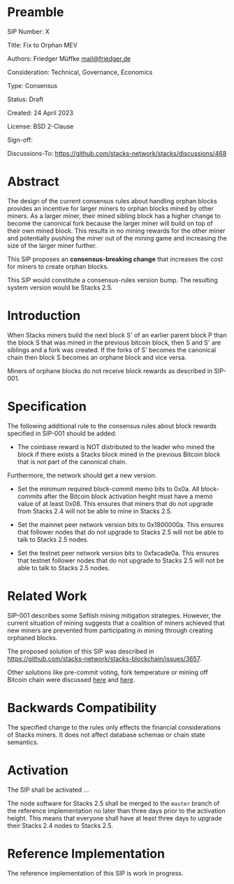 # Preamble

SIP Number: X

Title: Fix to Orphan MEV

Authors:
    Friedger Müffke <mail@friedger.de>

Consideration: Technical, Governance, Economics

Type: Consensus

Status: Draft

Created: 24 April 2023

License: BSD 2-Clause

Sign-off: 

Discussions-To: https://github.com/stacks-network/stacks/discussions/468

# Abstract

The design of the current consensus rules about handling orphan blocks provides an incentive
for larger miners to orphan blocks mined by other miners. As a larger miner, their mined
sibling block has a higher change to become the canonical fork because the larger miner will
build on top of their own mined block. This results in no mining rewards for the other miner
and potentially pushing the miner out of the mining game and increasing the size of the larger miner
further.

This SIP proposes an **consensus-breaking change** that increases the cost for 
miners to create orphan blocks.

This SIP would constitute a consensus-rules version bump. The resulting system
version would be Stacks 2.5.

# Introduction

When Stacks miners build the next block S' of an earlier parent block P than the block S 
that was mined in the previous bitcoin block, then S and S' are siblings and a fork was created.
If the forks of S' becomes the canonical chain then block S becomes an orphane block and vice versa.

Miners of orphane blocks do not receive block rewards as described in SIP-001.

# Specification

The following additional rule to the consensus rules about block rewards specified in SIP-001 should 
be added:

* The coinbase reward is NOT distributed to the leader who mined the block if there exists
  a Stacks block mined in the previous Bitcoin block that is not part of the canonical chain.

Furthermore, the network should get a new version. 

* Set the minimum required block-commit memo bits to 0x0a. All block-commits after the Bitcoin block activation height must have a memo value of at least 0x08. This ensures that miners that do not upgrade from Stacks 2.4 will not be able to mine in Stacks 2.5.

* Set the mainnet peer network version bits to 0x1800000a. This ensures that follower nodes that do not upgrade to Stacks 2.5 will not be able to talk to Stacks 2.5 nodes.

* Set the testnet peer network version bits to 0xfacade0a. This ensures that testnet follower nodes that do not upgrade to Stacks 2.5 will not be able to talk to Stacks 2.5 nodes.


# Related Work

SIP-001 describes some Seflish mining mitigation strategies. However, the current situation of
mining suggests that a coalition of miners achieved that new miners are prevented from participating
in mining through creating orphaned blocks.

The proposed solution of this SIP was described in https://github.com/stacks-network/stacks-blockchain/issues/3657.

Other solutions like pre-commit voting, fork temperature or mining off Bitcoin chain were 
discussed [here](https://github.com/stacks-network/stacks/discussions/468) and 
[here](https://forum.stacks.org/t/orphan-mev/14806).


# Backwards Compatibility

The specified change to the rules only effects the financial considerations of Stacks miners.
It does not affect database schemas or chain state semantics. 

# Activation

The SIP shall be activated ...

The node software for Stacks 2.5 shall be merged to the `master` branch of the
reference implementation no later than three days prior to the activation
height.  This means that everyone shall have at least three days to upgrade
their Stacks 2.4 nodes to Stacks 2.5.

# Reference Implementation

The reference implementation of this SIP is work in progress.
